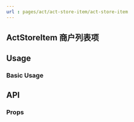 ```yaml
---
url : pages/act/act-store-item/act-store-item
---
```


## ActStoreItem 商户列表项


## Usage

### Basic Usage

## API

### Props

